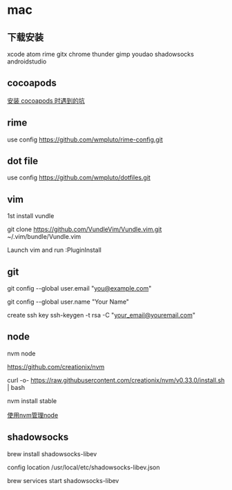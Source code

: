 # mac

## 下载安装
  xcode
  atom
  rime
  gitx
  chrome
  thunder
  gimp
  youdao
  shadowsocks
  androidstudio

## cocoapods
  [安装 cocoapods 时遇到的坑](http://www.jianshu.com/p/bc23609101f5)

## rime
  use config  https://github.com/wmpluto/rime-config.git

## dot file
  use config https://github.com/wmpluto/dotfiles.git

## vim
  1st install vundle

  git clone https://github.com/VundleVim/Vundle.vim.git ~/.vim/bundle/Vundle.vim

  Launch vim and run :PluginInstall

## git
  git config --global user.email "you@example.com"

  git config --global user.name "Your Name"

  create ssh key ssh-keygen -t rsa -C "your_email@youremail.com"

## node
  nvm node

  https://github.com/creationix/nvm

  curl -o- https://raw.githubusercontent.com/creationix/nvm/v0.33.0/install.sh | bash

  nvm install stable

  [使用nvm管理node](http://www.cnblogs.com/kaiye/p/4937191.html)

## shadowsocks
  brew install shadowsocks-libev

  config location /usr/local/etc/shadowsocks-libev.json
  
  brew services start shadowsocks-libev
